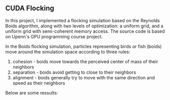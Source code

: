## CUDA Flocking

In this project, I implemented a flocking simulation based on the Reynolds Boids algorithm, along with two levels
of optimization: a uniform grid, and a uniform grid with semi-coherent memory access. The source code is based on Upenn's
GPU programming course project.

In the Boids flocking simulation, particles representing birds or fish
(boids) move around the simulation space according to three rules:

1. cohesion - boids move towards the perceived center of mass of their neighbors
2. separation - boids avoid getting to close to their neighbors
3. alignment - boids generally try to move with the same direction and speed as
their neighbors

Below are some ressults:
